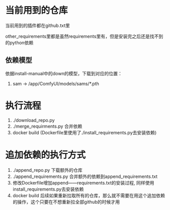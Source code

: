 # 当前用到的仓库
当前用到的插件都在github.txt里

other_requirements里都是虽然requirements里有，但是安装完之后还是找不到的python依赖

## 依赖模型
依据install-manual中的down的模型，下载到对应的位置：
1. sam -> /app/ComfyUI/models/sams/*.pth

# 执行流程
1. ./download_repo.py
2. ./merge_requirments.py 合并依赖
3. docker build (Dockerfile里使用了./install_requirements.py去安装依赖)

# 追加依赖的执行方式
1. ./append_repo.py   下载额外的仓库
2. ./append_requirements.py 合并额外的依赖到append_requirements.txt
3. 修改Dockerfile增加append——requirements.txt的安装过程, 同样使用install_requirements.py去安装依赖
4. docker build
后续如果重新拉取所有的仓库，那么就不需要在用这个追加依赖的操作，这个只要在不想重新拉全部github的时候才用
